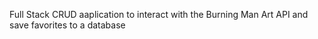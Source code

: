 Full Stack CRUD aaplication to interact with the Burning Man Art API and save favorites to a database